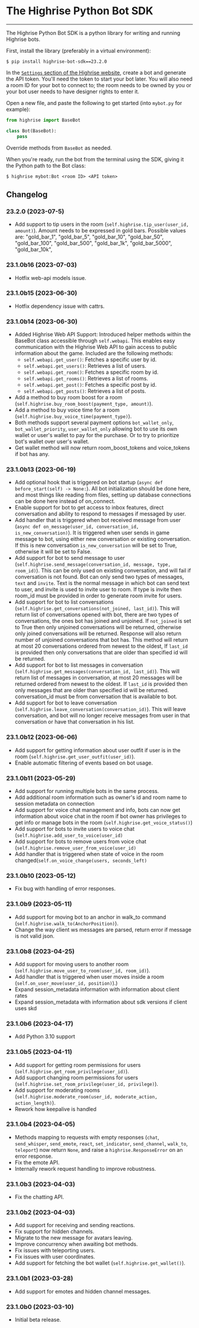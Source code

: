 # The Highrise Python Bot SDK

---

The Highrise Python Bot SDK is a python library for writing and running Highrise bots.

First, install the library (preferably in a virtual environment):

```shell
$ pip install highrise-bot-sdk==23.2.0
```

In the [`Settings` section of the Highrise website](https://highrise.game/account/settings), create a bot and generate the API token. You'll need the token to start your bot later.
You will also need a room ID for your bot to connect to; the room needs to be owned by you or your bot user needs to have designer rights to enter it.

Open a new file, and paste the following to get started (into `mybot.py` for example):

```python
from highrise import BaseBot

class Bot(BaseBot):
    pass
```

Override methods from `BaseBot` as needed.

When you're ready, run the bot from the terminal using the SDK, giving it the Python path to the Bot class:

```
$ highrise mybot:Bot <room ID> <API token>
```

## Changelog

### 23.2.0 (2023-07-5)
- Add support to tip users in the room (`self.highrise.tip_user(user_id, amount)`). Amount needs to be expressed in gold bars. Possible values are:
  "gold_bar_1",
  "gold_bar_5",
  "gold_bar_10",
  "gold_bar_50",
  "gold_bar_100",
  "gold_bar_500",
  "gold_bar_1k",
  "gold_bar_5000",
  "gold_bar_10k",

### 23.1.0b16 (2023-07-03)
- Hotfix web-api models issue.

### 23.1.0b15 (2023-06-30)
- Hotfix dependency issue with cattrs.

### 23.1.0b14 (2023-06-30)
- Added Highrise Web API Support: Introduced helper methods within the BaseBot class accessible through `self.webapi`. This enables easy communication with the Highrise Web API to gain access to public information about the game. Included are the following methods:
    - `self.webapi.get_user()`: Fetches a specific user by id.
    - `self.webapi.get_users()`: Retrieves a list of users.
    - `self.webapi.get_room()`: Fetches a specific room by id.
    - `self.webapi.get_rooms()`: Retrieves a list of rooms.
    - `self.webapi.get_post()`: Fetches a specific post by id.
    - `self.webapi.get_posts()`: Retrieves a list of posts.
- Add a method to buy room boost for a room (`self.highrise.buy_room_boost(payment_type, amount)`).
- Add a method to buy voice time for a room (`self.highrise.buy_voice_time(payment_type)`).
- Both methods support several payment options `bot_wallet_only`, `bot_wallet_priority`, `user_wallet_only` allowing bot to use its own wallet or user's wallet to pay for the purchase. Or to try to prioritize bot's wallet over user's wallet.
- Get wallet method will now return room_boost_tokens and voice_tokens if bot has any.

### 23.1.0b13 (2023-06-19)

- Add optional hook that is triggered on bot startup (`async def before_start(self) -> None:`). All bot initialization should be done here, and most things like reading from files, setting up database connections can be done here instead of on_connect.
- Enable support for bot to get access to inbox features, direct conversation and ability to respond to messages if messaged by user.
- Add handler that is triggered when bot received message from user (`async def on_message(user_id, conversation_id, is_new_conversation)`). It is triggered when user sends in game message to bot, using either new conversation or existing conversation. If this is new conversation `is_new_conversation` will be set to True, otherwise it will be set to False.
- Add support for bot to send message to user (`self.highrise.send_message(conversation_id, message, type, room_id)`). This can be only used on existing conversation, and will fail if conversation is not found. Bot can only send two types of messages, `text` and `invite`. Text is the normal message in which bot can send text to user, and invite is used to invite user to room. If type is invite then room_id must be provided in order to generate room invite for users.
- Add support for bot to list conversations (`self.highrise.get_conversations(not_joined, last_id)`). This will return list of conversations opened with bot, there are two types of conversations, the ones bot has joined and unjoined. If `not_joined` is set to True then only unjoined conversations will be returned, otherwise only joined conversations will be returned. Response will also return number of unjoined conversations that bot has. This method will return at most 20 conversations ordered from newest to the oldest,  If `last_id` is provided then only conversations that are older than specified id will be returned.
- Add support for bot to list messages in conversation (`self.highrise.get_messages(conversation_id, last_id)`). This will return list of messages in conversation, at most 20 messages will be returned ordered from newest to the oldest. If `last_id` is provided then only messages that are older than specified id will be returned. conversation_id must be from conversation that is available to bot.
- Add support for bot to leave conversation (`self.highrise.leave_conversation(conversation_id)`). This will leave conversation, and bot will no longer receive messages from user in that conversation or have that conversation in his list. 

### 23.1.0b12 (2023-06-06)

- Add support for getting information about user outfit if user is in the room (`self.highrise.get_user_outfit(user_id)`).
- Enable automatic filtering of events based on bot usage.

### 23.1.0b11 (2023-05-29)

- Add support for running multiple bots in the same process.
- Add additional room information such as owner's id and room name to session metadata on connection
- Add support for voice chat management and info, bots can now get information about voice chat in the room if bot owner has privileges to get info or manage bots in the room (`self.highrise.get_voice_status()`)
- Add support for bots to invite users to voice chat (`self.highrise.add_user_to_voice(user_id)`
- Add support for bots to remove users from voice chat (`self.highrise.remove_user_from_voice(user_id)`
- Add handler that is triggered when state of voice in the room changed(`self.on_voice_change(users, seconds_left)`


### 23.1.0b10 (2023-05-12)

- Fix bug with handling of error responses.

### 23.1.0b9 (2023-05-11)

- Add support for moving bot to an anchor in walk_to command (`self.highrise.walk_to(AnchorPosition)`).
- Change the way client ws messages are parsed, return error if message is not valid json.

### 23.1.0b8 (2023-04-25)

- Add support for moving users to another room (`self.highrise.move_user_to_room(user_id, room_id)`).
- Add handler that is triggered when user moves inside a room  (`self.on_user_move(user_id, position)`).) 
- Expand session_metadata information with information about client rates
- Expand session_metadata with information about sdk versions if client uses skd

### 23.1.0b6 (2023-04-17)

- Add Python 3.10 support

### 23.1.0b5 (2023-04-11)

- Add support for getting room permissions for users (`self.highrise.get_room_privilege(user_id)`).
- Add support changing room permissions for users (`self.highrise.set_room_privilege(user_id, privilege)`).
- Add support for moderating rooms (`self.highrise.moderate_room(user_id, moderate_action, action_length)`). 
- Rework how keepalive is handled

### 23.1.0b4 (2023-04-05)

- Methods mapping to requests with empty responses (`chat`, `send_whisper`, `send_emote`, `react`, `set_indicator`, `send_channel`, `walk_to`, `teleport`) now return `None`, and raise a `highrise.ResponseError` on an error response.
- Fix the emote API.
- Internally rework request handling to improve robustness.

### 23.1.0b3 (2023-04-03)

- Fix the chatting API.

### 23.1.0b2 (2023-04-03)

- Add support for receiving and sending reactions.
- Fix support for hidden channels.
- Migrate to the new message for avatars leaving.
- Improve concurrency when awaiting bot methods.
- Fix issues with teleporting users.
- Fix issues with user coordinates.
- Add support for fetching the bot wallet (`self.highrise.get_wallet()`).

### 23.1.0b1 (2023-03-28)

- Add support for emotes and hidden channel messages.

### 23.1.0b0 (2023-03-10)

- Initial beta release.
